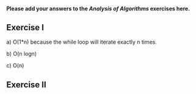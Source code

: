 #### Please add your answers to the ***Analysis of  Algorithms*** exercises here.

## Exercise I

a) O(1*n) because the while loop will iterate exactly n times. 


b) O(n logn) 


c) O(n)

## Exercise II


